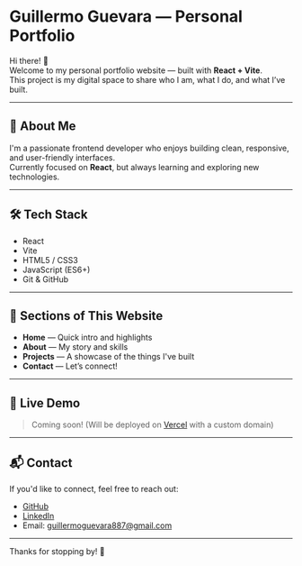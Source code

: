 # Guillermo Guevara — Personal Portfolio

Hi there! 👋  
Welcome to my personal portfolio website — built with **React + Vite**.  
This project is my digital space to share who I am, what I do, and what I’ve built.

---

## 🚀 About Me

I'm a passionate frontend developer who enjoys building clean, responsive, and user-friendly interfaces.  
Currently focused on **React**, but always learning and exploring new technologies.

---

## 🛠️ Tech Stack

- React
- Vite
- HTML5 / CSS3
- JavaScript (ES6+)
- Git & GitHub

---

## 📁 Sections of This Website

- **Home** — Quick intro and highlights
- **About** — My story and skills
- **Projects** — A showcase of the things I've built
- **Contact** — Let’s connect!

---

## 📡 Live Demo

> Coming soon! (Will be deployed on [Vercel](https://vercel.com) with a custom domain)

---

## 📬 Contact

If you'd like to connect, feel free to reach out:

- [GitHub](https://github.com/guillermoguevara887)  
- [LinkedIn](https://www.linkedin.com/in/guillermo-guevara-6758a51a0)  
- Email: guillermoguevara887@gmail.com


---

Thanks for stopping by! 🙌
